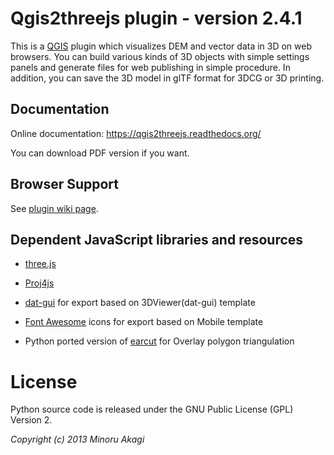 Qgis2threejs plugin - version 2.4.1
===================================

  This is a [QGIS](https://qgis.org/) plugin which visualizes DEM and vector data in 3D on web browsers.
You can build various kinds of 3D objects with simple settings panels and generate files for web publishing
in simple procedure. In addition, you can save the 3D model in glTF format for 3DCG or 3D printing.


Documentation
-------------

  Online documentation: https://qgis2threejs.readthedocs.org/

  You can download PDF version if you want.


Browser Support
---------------

  See [plugin wiki page](https://github.com/minorua/Qgis2threejs/wiki/Browser-Support).


Dependent JavaScript libraries and resources
--------------------------------------------

* [three.js](https://threejs.org)

* [Proj4js](https://trac.osgeo.org/proj4js/)

* [dat-gui](https://code.google.com/p/dat-gui/) for export based on 3DViewer(dat-gui) template

* [Font Awesome](https://fontawesome.com/) icons for export based on Mobile template

* Python ported version of [earcut](https://github.com/mapbox/earcut) for Overlay polygon triangulation

License
=======

  Python source code is released under the GNU Public License (GPL) Version 2.

_Copyright (c) 2013 Minoru Akagi_
